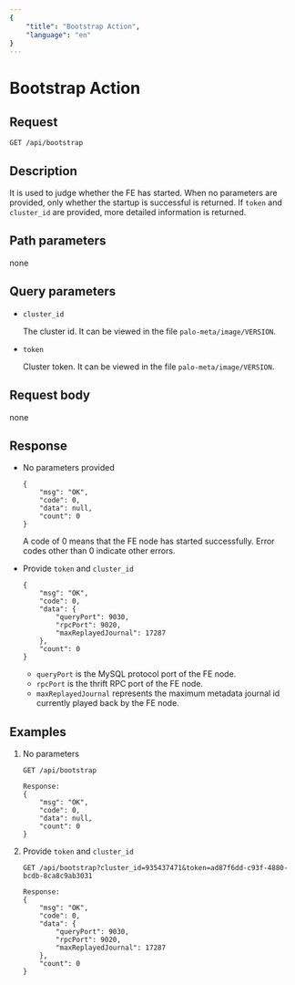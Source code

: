 ```yaml
---
{
    "title": "Bootstrap Action",
    "language": "en"
}
---
```


<!--
Licensed to the Apache Software Foundation (ASF) under one
or more contributor license agreements. See the NOTICE file
distributed with this work for additional information
regarding copyright ownership. The ASF licenses this file
to you under the Apache License, Version 2.0 (the
"License"); you may not use this file except in compliance
with the License. You may obtain a copy of the License at

  http://www.apache.org/licenses/LICENSE-2.0

Unless required by applicable law or agreed to in writing,
software distributed under the License is distributed on an
"AS IS" BASIS, WITHOUT WARRANTIES OR CONDITIONS OF ANY
KIND, either express or implied. See the License for the
specific language governing permissions and limitations
under the License.
-->

# Bootstrap Action

## Request

`GET /api/bootstrap`

## Description

It is used to judge whether the FE has started. When no parameters are provided, only whether the startup is successful is returned. If `token` and `cluster_id` are provided, more detailed information is returned.
    
## Path parameters

none

## Query parameters

* `cluster_id`

    The cluster id. It can be viewed in the file `palo-meta/image/VERSION`.
    
* `token`

    Cluster token. It can be viewed in the file `palo-meta/image/VERSION`.

## Request body

none

## Response

* No parameters provided

    ```
    {
    	"msg": "OK",
    	"code": 0,
    	"data": null,
    	"count": 0
    }
    ```
    
    A code of 0 means that the FE node has started successfully. Error codes other than 0 indicate other errors.
    
* Provide `token` and `cluster_id`

    ```
    {
    	"msg": "OK",
    	"code": 0,
    	"data": {
    		"queryPort": 9030,
    		"rpcPort": 9020,
    		"maxReplayedJournal": 17287
    	},
    	"count": 0
    }
    ```
    
    * `queryPort` is the MySQL protocol port of the FE node.
    * `rpcPort` is the thrift RPC port of the FE node.
    * `maxReplayedJournal` represents the maximum metadata journal id currently played back by the FE node.
    
## Examples

1. No parameters

    ```
    GET /api/bootstrap

    Response:
    {
    	"msg": "OK",
    	"code": 0,
    	"data": null,
    	"count": 0
    }
    ```
    
2. Provide `token` and `cluster_id`

    ```
    GET /api/bootstrap?cluster_id=935437471&token=ad87f6dd-c93f-4880-bcdb-8ca8c9ab3031

    Response:
    {
    	"msg": "OK",
    	"code": 0,
    	"data": {
    		"queryPort": 9030,
    		"rpcPort": 9020,
    		"maxReplayedJournal": 17287
    	},
    	"count": 0
    }
    ```